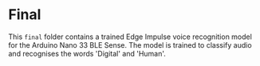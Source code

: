 # Final

This `final` folder contains a trained Edge Impulse voice recognition model for the Arduino Nano 33 BLE Sense. The model is trained to classify audio and recognises the words 'Digital' and 'Human'.

